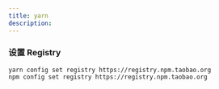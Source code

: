 ```yaml
---
title: yarn
description: 
---
```


### 设置 Registry
```shell
yarn config set registry https://registry.npm.taobao.org
npm config set registry https://registry.npm.taobao.org
```
